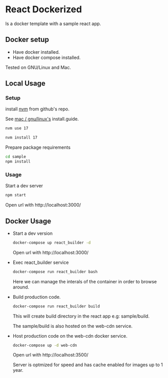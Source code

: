 # React Dockerized

Is a docker template with a sample react app.

## Docker setup

- Have docker installed.
- Have docker compose installed.


Tested on GNU/Linux and Mac.

## Local Usage

### Setup

install [nvm](https://github.com/nvm-sh/nvm) from github's repo.

See [mac / gnu/linux's](https://github.com/nvm-sh/nvm#installing-and-updating) install.guide.


```bash
nvm use 17
```

```bash
nvm install 17
```


Prepare package requirements
```bash
cd sample
npm install
```

### Usage

Start a dev server

```bash
npm start
```

Open url with http://localhost:3000/

## Docker Usage


- Start a dev version

  ```bash
  docker-compose up react_builder -d
  ```

  Open url with http://localhost:3000/


- Exec react_builder service

  ```bash
  docker-compose run react_builder bash
  ```

  Here we can manage the interals of the container in order to browse around.


- Build production code.

  ```bash
  docker-compose run react_builder build
  ```

  This will create build directory in the react app e.g: sample/build.

  The sample/build is also hosted on the web-cdn service.


- Host production code on the web-cdn docker service.

  ```bash
  docker-compose up -d web-cdn
  ```

  Open url with http://localhost:3500/

  Server is optmized for speed and has cache enabled for images up to 1 year.
